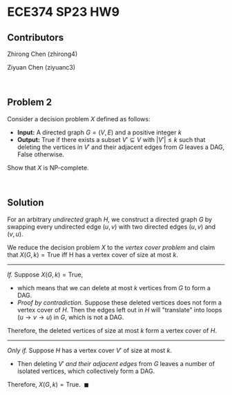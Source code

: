 # ECE374 SP23 HW9

## Contributors

Zhirong Chen (zhirong4)

Ziyuan Chen (ziyuanc3)

<br>

## Problem 2

Consider a decision problem $X$ defined as follows:
- **Input:** A directed graph $G = (V, E)$ and a positive integer $k$
- **Output:** $\text{True}$ if there exists a subset $V' \subseteq V$ with $|V'| \le k$ such that deleting the vertices in $V'$ and their adjacent edges from $G$ leaves a DAG, $\text{False}$ otherwise.

Show that $X$ is NP-complete.

<br>

## Solution

For an arbitrary *undirected* graph $H$, we construct a directed graph $G$ by swapping every undirected edge $(u, v)$ with two directed edges $(u, v)$ and $(v, u)$.

We reduce the decision problem $X$ to the *vertex cover problem* and claim that $X(G, k) = \text{True}$ iff H has a vertex cover of size at most $k$.

---

*If.* Suppose $X(G, k) = \text{True}$,
- which means that we can delete at most $k$ vertices from $G$ to form a DAG.
- *Proof by contradiction.* Suppose these deleted vertices does not form a vertex cover of $H$. Then the edges left out in $H$ will "translate" into loops ($u \to v \to u$) in $G$, which is not a DAG.

Therefore, the deleted vertices of size at most $k$ form a vertex cover of $H$.

---

*Only if.* Suppose $H$ has a vertex cover $V'$ of size at most $k$.
- Then deleting $V'$ *and their adjacent edges* from $G$ leaves a number of isolated vertices, which collectively form a DAG.

Therefore, $X(G, k) = \text{True}$. $\ \blacksquare$
